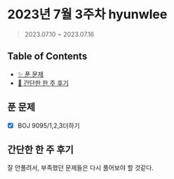 # 2023년 7월 3주차 hyunwlee

> 2023.07.10 ~ 2023.07.16

## Table of Contents

- [✨ 푼 문제](#푼-문제)
- [🤔 간단한 한 주 후기](#간단한-한-주-후기)

## 푼 문제

<!-- 📕 백준 : BOJ 문제번호/문제제목 e.g. BOJ 2577/숫자의 개수 -->
<!-- 📗 프로그래머스 : PRO 문제번호/문제제목 e.g. PRO 120812/최빈값 구하기 -->
<!-- 백준허브를 사용하시면 프로그래머스의 문제번호도 확인하실 수 있습니다 -->

- [x] BOJ 9095/1,2,3더하기

## 간단한 한 주 후기

<!-- 한 주 후기를 간단하게 작성해주세요 ! -->

잘 안풀려서, 부족했던 문제들은 다시 풀어보야 할 것같다.
